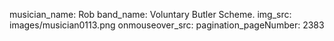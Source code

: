 musician_name: Rob
band_name: Voluntary Butler Scheme.
img_src: images/musician0113.png
onmouseover_src: 
pagination_pageNumber: 2383